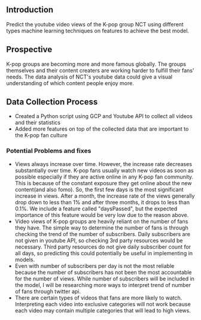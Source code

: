 ## Introduction
Predict the youtube video views of the K-pop group NCT using different types machine learning techniques on features to achieve the best model.

## Prospective
K-pop groups are becoming more and more famous globally. The groups themselves and their content creaters are working harder to fulfill 
their fans' needs. The data analysis of NCT's youtube data could give a visual understanding of which content people enjoy more.

<!--- ## Reason for Data Selection
NCT is a K-pop group with three subgroups. Thus, they have four youtube accounts in total. This helps to generalize data to a wider audience of
K-pop fans. On top of this, because of the larger number of people in a regular K-pop
group, we can always find more reasons affecting youtube video views. -->

## Data Collection Process
* Created a Python script using GCP and Youtube API to collect all videos and their statistics
* Added more features on top of the collected data that are important to the K-pop fan culture

### Potential Problems and fixes
* Views always increase over time. However, the increase rate decreases substantially over time. K-pop fans usually watch new videos as soon as possible especially if they are active online in any K-pop fan community. This is because of the constant exposure they get online about the new content(and also fomo). So, the first few days is the most significant increase in views. After a month, the increase rate of the views generally drop down to less than 1% and after three months, it drops to less than 0.1%. We include a feature called "daysPassed", but the expected importance of this feature would be very low due to the reason above.
* Video views of K-pop groups are heavily reliant on the number of fans they have. The simple way to determine the number of fans is through checking the trend of the number of subscribers. Daily subscribers are not given in youtube API, so checking 3rd party resources would be necessary. Third party resources do not give daily subscriber count for all days, so predicting this could potentially be useful in implementing in models.
* Even with number of subscribers per day is not the most reliable because the number of subscribers has not been the most accountable for the number of views. While number of subscribers will be included in the model, I will be researching more ways to interpret trend of number of fans through twitter api.
* There are certain types of videos that fans are more likely to watch. Interpreting each video into exclusive categories will not work because each video may contain multiple categories that will lead to high views.
